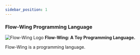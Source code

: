 ```yaml
---
sidebar_position: 1
---
```


### Flow-Wing Programming Language

<div style={{ display: 'flex', flexDirection: 'column', alignItems: 'center' }}>
    <img src={require('../../static/img/flowwing-icon.png').default} alt="Flow-Wing Logo" style={{ maxWidth: '100%', height: 'auto' }} />
    <strong style={{ margin: '20px 0' }}>Flow-Wing: A Toy Programming Language.</strong>
    <p style={{ textAlign: 'center', maxWidth: '800px', margin: '0 auto' }}>
        Flow-Wing is a programming language.
    </p>
</div>

